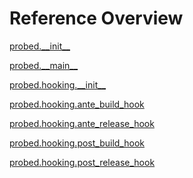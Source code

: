 
# Reference Overview

[probed.\_\_init\_\_](https://github.com/pyrustic/probed/blob/master/docs/reference/content/probed.\_\_init\_\_.md) 
<br>
 

[probed.\_\_main\_\_](https://github.com/pyrustic/probed/blob/master/docs/reference/content/probed.\_\_main\_\_.md) 
<br>
 

[probed.hooking.\_\_init\_\_](https://github.com/pyrustic/probed/blob/master/docs/reference/content/probed.hooking.\_\_init\_\_.md) 
<br>
 

[probed.hooking.ante\_build\_hook](https://github.com/pyrustic/probed/blob/master/docs/reference/content/probed.hooking.ante\_build\_hook.md) 
<br>
 

[probed.hooking.ante\_release\_hook](https://github.com/pyrustic/probed/blob/master/docs/reference/content/probed.hooking.ante\_release\_hook.md) 
<br>
 

[probed.hooking.post\_build\_hook](https://github.com/pyrustic/probed/blob/master/docs/reference/content/probed.hooking.post\_build\_hook.md) 
<br>
 

[probed.hooking.post\_release\_hook](https://github.com/pyrustic/probed/blob/master/docs/reference/content/probed.hooking.post\_release\_hook.md) 
<br>
 
